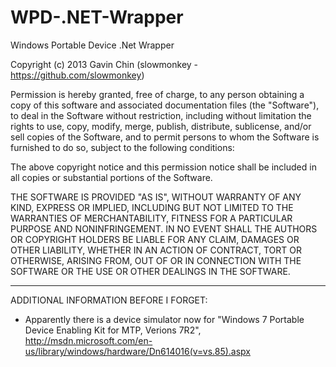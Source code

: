 WPD-.NET-Wrapper
================

Windows Portable Device .Net Wrapper

Copyright (c) 2013 Gavin Chin (slowmonkey - https://github.com/slowmonkey)

Permission is hereby granted, free of charge, to any person obtaining
a copy of this software and associated documentation files (the
"Software"), to deal in the Software without restriction, including
without limitation the rights to use, copy, modify, merge, publish,
distribute, sublicense, and/or sell copies of the Software, and to
permit persons to whom the Software is furnished to do so, subject to
the following conditions:

The above copyright notice and this permission notice shall be
included in all copies or substantial portions of the Software.

THE SOFTWARE IS PROVIDED "AS IS", WITHOUT WARRANTY OF ANY KIND,
EXPRESS OR IMPLIED, INCLUDING BUT NOT LIMITED TO THE WARRANTIES OF
MERCHANTABILITY, FITNESS FOR A PARTICULAR PURPOSE AND
NONINFRINGEMENT. IN NO EVENT SHALL THE AUTHORS OR COPYRIGHT HOLDERS BE
LIABLE FOR ANY CLAIM, DAMAGES OR OTHER LIABILITY, WHETHER IN AN ACTION
OF CONTRACT, TORT OR OTHERWISE, ARISING FROM, OUT OF OR IN CONNECTION
WITH THE SOFTWARE OR THE USE OR OTHER DEALINGS IN THE SOFTWARE.

------------
ADDITIONAL INFORMATION BEFORE I FORGET:
- Apparently there is a device simulator now for "Windows 7 Portable Device Enabling Kit for MTP, Verions 7R2", http://msdn.microsoft.com/en-us/library/windows/hardware/Dn614016(v=vs.85).aspx
